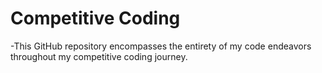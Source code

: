 # Competitive Coding
-This GitHub repository encompasses the entirety of my code endeavors throughout my competitive coding journey.
